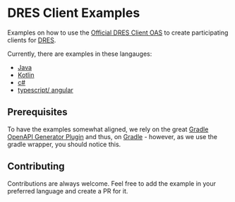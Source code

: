 # DRES Client Examples
Examples on how to use the 
[Official DRES Client OAS](https://github.com/dres-dev/DRES/blob/master/doc/oas-client.json)
to create participating clients for [DRES](https://github.com/dres-dev/DRES/).

Currently, there are examples in these langauges:

* [Java](java/README.md)
* [Kotlin](kotlin/README.md)
* [c#](csharp/README.md)
* [typescript/ angular](angular-ts/README.md)

## Prerequisites

To have the examples somewhat aligned, we rely on the great
[Gradle OpenAPI Generator Plugin](https://github.com/OpenAPITools/openapi-generator/tree/master/modules/openapi-generator-gradle-plugin)
and thus, on [Gradle](https://gradle.org) - however, as we use the gradle wrapper, you should notice this.

## Contributing

Contributions are always welcome. Feel free to add the example in your preferred language and create a PR for it.
